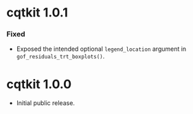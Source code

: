# cqtkit 1.0.1
### Fixed
* Exposed the intended optional `legend_location` argument in `gof_residuals_trt_boxplots()`.

# cqtkit 1.0.0

* Initial public release.
